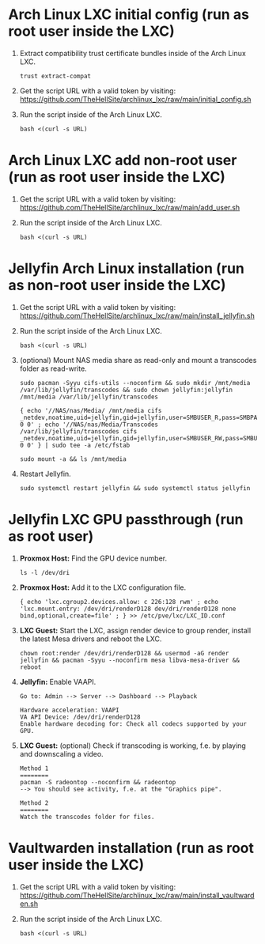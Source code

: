 # Arch Linux LXC initial config (run as root user inside the LXC)

1. Extract compatibility trust certificate bundles inside of the Arch Linux LXC.

       trust extract-compat

2. Get the script URL with a valid token by visiting: https://github.com/TheHellSite/archlinux_lxc/raw/main/initial_config.sh

3. Run the script inside of the Arch Linux LXC.

       bash <(curl -s URL)



# Arch Linux LXC add non-root user (run as root user inside the LXC)

1. Get the script URL with a valid token by visiting: https://github.com/TheHellSite/archlinux_lxc/raw/main/add_user.sh

2. Run the script inside of the Arch Linux LXC.

       bash <(curl -s URL)



# Jellyfin Arch Linux installation (run as non-root user inside the LXC)

1. Get the script URL with a valid token by visiting: https://github.com/TheHellSite/archlinux_lxc/raw/main/install_jellyfin.sh

2. Run the script inside of the Arch Linux LXC.

       bash <(curl -s URL)

3. (optional) Mount NAS media share as read-only and mount a transcodes folder as read-write.

       sudo pacman -Syyu cifs-utils --noconfirm && sudo mkdir /mnt/media /var/lib/jellyfin/transcodes && sudo chown jellyfin:jellyfin /mnt/media /var/lib/jellyfin/transcodes
       
       { echo '//NAS/nas/Media/ /mnt/media cifs _netdev,noatime,uid=jellyfin,gid=jellyfin,user=SMBUSER_R,pass=SMBPASSWORD_R 0 0' ; echo '//NAS/nas/Media/Transcodes /var/lib/jellyfin/transcodes cifs _netdev,noatime,uid=jellyfin,gid=jellyfin,user=SMBUSER_RW,pass=SMBUSER_RW 0 0' } | sudo tee -a /etc/fstab
       
       sudo mount -a && ls /mnt/media

4. Restart Jellyfin.

       sudo systemctl restart jellyfin && sudo systemctl status jellyfin



# Jellyfin LXC GPU passthrough (run as root user)

1. **Proxmox Host:** Find the GPU device number.

       ls -l /dev/dri

2. **Proxmox Host:** Add it to the LXC configuration file.

       { echo 'lxc.cgroup2.devices.allow: c 226:128 rwm' ; echo 'lxc.mount.entry: /dev/dri/renderD128 dev/dri/renderD128 none bind,optional,create=file' ; } >> /etc/pve/lxc/LXC_ID.conf

3. **LXC Guest:** Start the LXC, assign render device to group render, install the latest Mesa drivers and reboot the LXC.

       chown root:render /dev/dri/renderD128 && usermod -aG render jellyfin && pacman -Syyu --noconfirm mesa libva-mesa-driver && reboot

4. **Jellyfin:** Enable VAAPI.

       Go to: Admin --> Server --> Dashboard --> Playback
       
       Hardware acceleration: VAAPI
       VA API Device: /dev/dri/renderD128
       Enable hardware decoding for: Check all codecs supported by your GPU.

5. **LXC Guest:** (optional) Check if transcoding is working, f.e. by playing and downscaling a video.

       Method 1
       ========
       pacman -S radeontop --noconfirm && radeontop
       --> You should see activity, f.e. at the "Graphics pipe".
       
       Method 2
       ========
       Watch the transcodes folder for files.



# Vaultwarden installation (run as root user inside the LXC)

1. Get the script URL with a valid token by visiting: https://github.com/TheHellSite/archlinux_lxc/raw/main/install_vaultwarden.sh

2. Run the script inside of the Arch Linux LXC.

       bash <(curl -s URL)

